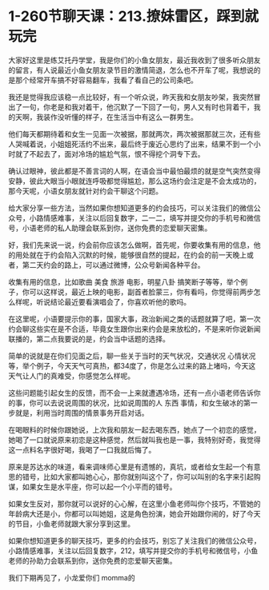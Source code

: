 # 1-260节聊天课：213.撩妹雷区，踩到就玩完

大家好这里是练艾托丹学堂，我是你们的小鱼女朋友，最近我收到了很多听众朋友的留言，有人说最近小鱼女朋友录节目的激情简退，怎么也不开车了呢，我想说的是那个经常开车搞不好容易翻车，我看了看自己的公司条吧。

我还是觉得我应该稳一点比较好，有一个听众说，昨天我和女朋友吵架，我突然冒出了一句，你老是和我对着干，他沉默了一下回了一句，男人又有时也背着干，我的天啊，我装作没听懂的样子，在生活当中有这么一群男生。

他们每天都期待着和女生一见面一次被据，那就两次，两次被据那就三次，还有些人哭喊着说，小姐姐死活约不出来，最后终于废近心思约了出来，结果不到一个小时就了不起去了，面对冷场的尴尬气氛，恨不得挖个洞专下去。

确认过眼神，彼此都是不善言词的人啊，在语会当中最怕最烦的就是空气突然变得安静，彼此大眼当小眼就连呼吸都觉得尴尬，那么这场约会注定是不会太成功的，那今天呢，小语女朋友就针对约会干聊这个问题。

给大家分享一些方法，当然如果你想知道更多的约会技巧，可以关注我们的微信公众号，小路情感难事，关注以后回复数字，二一二，填写并提交你的手机号和微信号，小语老师的私人助理会联系到你，送你免费的恋爱聊天密集。

好，我们先来说一说，约会前你应该怎么做啊，首先呢，你要收集有用的信息，他的用处就在于约会陷入沉默的时候，能够很自然的提起，在约会的前一天晚上或者，第二天约会的路上，可以通过微博，公众号新闻各种平台。

收集有用的信息，比如歌曲 美食 旅游 电影，明星八卦 搞笑断子等等，举个例子，你可以这样说，最近上映的电影，副首者脸蒙三，你有看吗，你觉得前两步怎么样呢，听说结论最近要看演唱会了，你喜欢听他的歌吗。

在这里呢，小语要提示你的事，国家大事，政治新闻之类的话题就算了吧，第一次约会聊这些实在是不合适，毕竟女生跟你出来约会是来放松的，不是来听你说新闻联播的，第二点我要说的是，约会当中话题的选择。

简单的说就是在你们见面之后，聊一些关于当时的天气状况，交通状况 心情状况等，举个例子，今天天气可真热，都34度了，你是怎么过来的路上堵吗，今天这天气让人门的真难受，你感觉怎么样呢。

这些问题能引起女生的反馈，而不会一上来就遭遇冷场，还有一点小语老师告诉你的事，你可以去说说周围的状况，比如说周围的人 东西 事情，和女生破冰的第一步就是，利用当时周围的情景事务开启对话。

在喝眼料的时候你跟她说，上次我和朋友一起去喝东西，她点了一个初恋的感觉，她喝了一口就说原来初恋是这种感觉，然后就叫我也是一事，我特别好奇，我觉得这一点料名字很好喝，我喝了一口我就后悔了。

原来是苏达水的味道，看来调味师心里是有遗憾的，真坑，或者给女生起一个有意思的错号，比如大家都叫她心心，那你就别叫这个了，你可以叫别的名字来引起购谋，如果女生是水平座，你可以起一个小平而的错号。

如果女生反对，那你就可以说好的心心解，在这里小鱼老师叫你个技巧，不管她的年龄病大还是小，你都可以叫她姐，这是角色扮演，她会开始跟你闹的，好了今天的节目，小鱼老师就跟大家分享到这里。

如果你想知道更多的聊天技巧，更多的约会技巧，别忘了关注我们的微信公众号，小路情感难事，关注以后回复数字，212，填写并提交你的手机号和微信号，小鱼老师的孙助力会联系到你，送你免费的恋爱聊天密集。

我们下期再见了，小龙爱你们 momma的